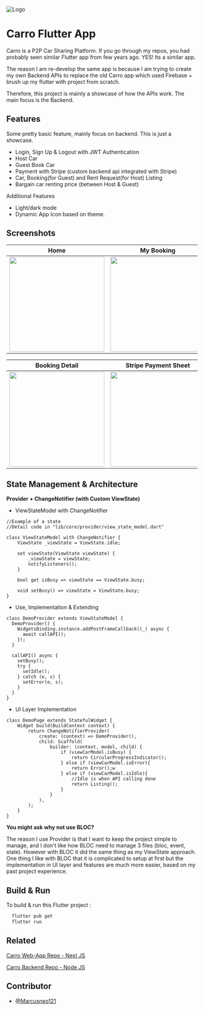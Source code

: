 ![Logo](https://i.ibb.co/wN4LCJb/carros.png)

# Carro Flutter App

Carro is a P2P Car Sharing Platform. If you go through my repos, you had probably seen similar Flutter app from few years ago. YES! Its a similar app.

The reason I am re-develop the same app is because I am trying to create my own Backend APIs to replace the old Carro app which used Firebase + brush up my flutter with project from scratch.

Therefore, this project is mainly a showcase of how the APIs work. The main focus is the Backend.

## Features

Some pretty basic feature, mainly focus on backend. This is just a showcase.

- Login, Sign Up & Logout with JWT Authentication
- Host Car
- Guest Book Car
- Payment with Stripe (custom backend api integrated with Stripe)
- Car, Booking(for Guest) and Rent Request(for Host) Listing
- Bargain car renting price (between Host & Guest)

Additional Features

- Light/dark mode
- Dynamic App Icon based on theme.

## Screenshots

| Home                                           | My Booking                                           |
| ---------------------------------------------- | ---------------------------------------------------- |
| <img src="https://i.ibb.co/NnqxzF7/IMG-1277.png" width="250"/> | <img src="https://i.ibb.co/gr9pkV7/IMG-1278.png" width="250"/>  |

| Booking Detail                                                   | Stripe Payment Sheet                                           |
| ---------------------------------------------------------------- | -------------------------------------------------------------- |
| <img src="https://i.ibb.co/F4T99VW/IMG-1279.png" width="250"/> | <img src="https://i.ibb.co/WcBtzp5/IMG-1281.png" width="250"/>  |

## State Management & Architecture

**Provider + ChangeNotifier (with Custom ViewState)**

- ViewStateModel with ChangeNotifier

```
//Example of a state
//Detail code in "lib/core/provider/view_state_model.dart"

class ViewStateModel with ChangeNotifier {
    ViewState _viewState = ViewState.idle;

    set viewState(ViewState viewState) {
        _viewState = viewState;
        notifyListeners();
    }

    bool get isBusy => viewState == ViewState.busy;

    void setBusy() => viewState = ViewState.busy;
}
```

- Use, Implementation & Extending

```
class DemoProvider extends ViewStateModel {
  DemoProvider() {
    WidgetsBinding.instance.addPostFrameCallback((_) async {
      await callAPI();
    });
  }

  callAPI() async {
    setBusy();
    try {
      setIdle();
    } catch (e, s) {
      setError(e, s);
    }
  }
}
```

- UI Layer Implementation

```
class DemoPage extends StatefulWidget {
    Widget build(BuildContext context) {
        return ChangeNotifierProvider(
            create: (context) => DemoProvider(),
            child: Scaffold(
                builder: (context, model, child) {
                    if (viewCarModel.isBusy) {
                        return CircularProgressIndicator();
                    } else if (viewCarModel.isError){
                        return Error();w
                    } else if (viewCarModel.isIdle){
                        //Idle is when API calling done
                        return Listing();
                    }
                }
            ),
        );
    }
}
```

**You might ask why not use BLOC?**

The reason I use Provider is that I want to keep the project simple to manage, and I don't like how BLOC need to manage 3 files (bloc, event, state). However with BLOC it did the same thing as my ViewState approach. One thing I like with BLOC that it is complicated to setup at first but the implementation in UI layer and features are much more easier, based on my past project experience.

## Build & Run

To build & run this Flutter project :

```bash
  flutter pub get
  flutter run
```

## Related

[Carro Web-App Repo - Next JS](https://github.com/Marcusneo121/carro-web-app)

[Carro Backend Repo - Node JS](https://github.com/Marcusneo121/carro-backend)

## Contributor

- [@Marcusneo121](https://github.com/Marcusneo121)

